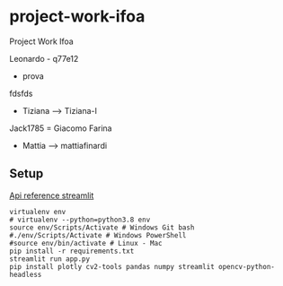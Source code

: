 # project-work-ifoa
Project Work Ifoa


Leonardo - q77e12
* prova

fdsfds
* Tiziana --> Tiziana-I


Jack1785 = Giacomo Farina

* Mattia  --> mattiafinardi


## Setup 

[Api reference streamlit](https://docs.streamlit.io/en/stable/api.html)

``` 
virtualenv env
# virtualenv --python=python3.8 env
source env/Scripts/Activate # Windows Git bash
#./env/Scripts/Activate # Windows PowerShell
#source env/bin/activate # Linux - Mac
pip install -r requirements.txt
streamlit run app.py
pip install plotly cv2-tools pandas numpy streamlit opencv-python-headless

```
